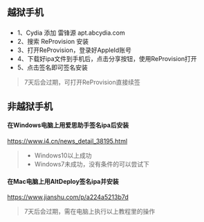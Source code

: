 ## 越狱手机
### 
* 1、Cydia 添加 雷锋源 apt.abcydia.com
* 2、搜索 ReProvision 安装
* 3、打开ReProvision，登录好AppleId账号
* 4、下载好ipa文件到手机后，点击分享按钮，使用ReProvision打开
* 5、点击签名即可签名安装

> 7天后会过期，可打开ReProvision直接续签

## 非越狱手机
#### 在Windows电脑上用爱思助手签名ipa后安装
https://www.i4.cn/news_detail_38195.html

> * Windows10以上成功 
> * Windows7未成功，没有条件的可以尝试下

#### 在Mac电脑上用AltDeploy签名ipa并安装
https://www.jianshu.com/p/a224a5213b7d

> 7天后会过期，需在电脑上执行以上教程里的操作
